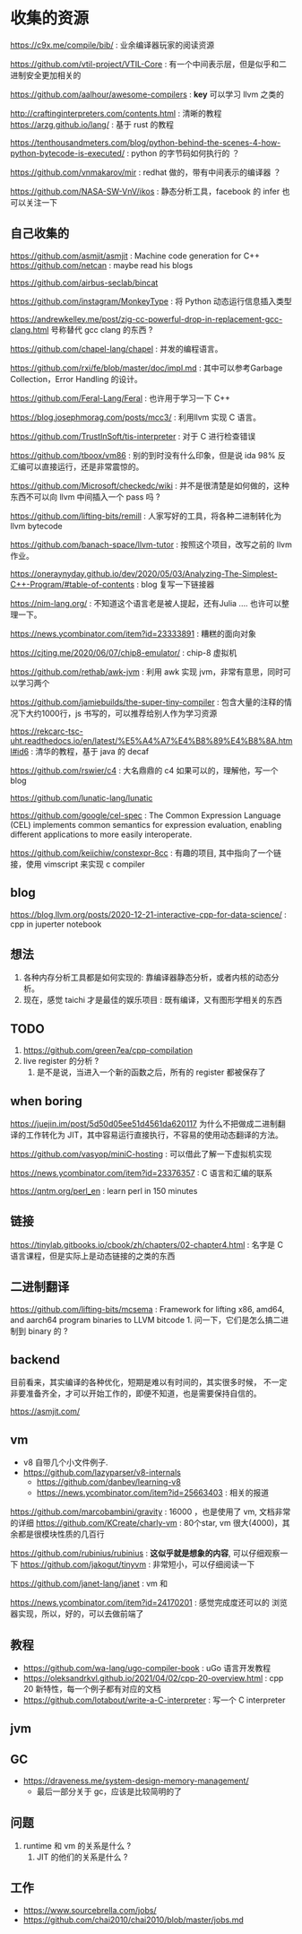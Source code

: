 # 收集的资源
https://c9x.me/compile/bib/ : 业余编译器玩家的阅读资源

https://github.com/vtil-project/VTIL-Core : 有一个中间表示层，但是似乎和二进制安全更加相关的

https://github.com/aalhour/awesome-compilers : **key**
可以学习 llvm 之类的

http://craftinginterpreters.com/contents.html : 清晰的教程
https://arzg.github.io/lang/ : 基于 rust 的教程

https://tenthousandmeters.com/blog/python-behind-the-scenes-4-how-python-bytecode-is-executed/ : python 的字节码如何执行的 ？

https://github.com/vnmakarov/mir : redhat 做的，带有中间表示的编译器 ？

https://github.com/NASA-SW-VnV/ikos : 静态分析工具，facebook 的 infer 也可以关注一下
## 自己收集的
https://github.com/asmjit/asmjit : Machine code generation for C++
https://github.com/netcan : maybe read his blogs

https://github.com/airbus-seclab/bincat

https://github.com/instagram/MonkeyType : 将 Python 动态运行信息插入类型

https://andrewkelley.me/post/zig-cc-powerful-drop-in-replacement-gcc-clang.html 号称替代 gcc clang 的东西 ?

https://github.com/chapel-lang/chapel : 并发的编程语言。

https://github.com/rxi/fe/blob/master/doc/impl.md : 其中可以参考Garbage Collection，Error Handling 的设计。

https://github.com/Feral-Lang/Feral : 也许用于学习一下 C++

https://blog.josephmorag.com/posts/mcc3/ : 利用llvm 实现 C 语言。

https://github.com/TrustInSoft/tis-interpreter : 对于 C 进行检查错误

https://github.com/tboox/vm86 : 别的到时没有什么印象，但是说 ida 98% 反汇编可以直接运行，还是非常震惊的。

https://github.com/Microsoft/checkedc/wiki : 并不是很清楚是如何做的，这种东西不可以向 llvm 中间插入一个 pass 吗 ?

https://github.com/lifting-bits/remill : 人家写好的工具，将各种二进制转化为llvm bytecode

https://github.com/banach-space/llvm-tutor : 按照这个项目，改写之前的 llvm 作业。

https://oneraynyday.github.io/dev/2020/05/03/Analyzing-The-Simplest-C++-Program/#table-of-contents : blog 复写一下链接器

https://nim-lang.org/ : 不知道这个语言老是被人提起，还有Julia .... 也许可以整理一下。

https://news.ycombinator.com/item?id=23333891 : 糟糕的面向对象

https://cjting.me/2020/06/07/chip8-emulator/ : chip-8 虚拟机

https://github.com/rethab/awk-jvm : 利用 awk 实现 jvm，非常有意思，同时可以学习两个

https://github.com/jamiebuilds/the-super-tiny-compiler : 包含大量的注释的情况下大约1000行，js 书写的，可以推荐给别人作为学习资源

https://rekcarc-tsc-uht.readthedocs.io/en/latest/%E5%A4%A7%E4%B8%89%E4%B8%8A.html#id6 : 清华的教程，基于 java 的 decaf

https://github.com/rswier/c4 : 大名鼎鼎的 c4 如果可以的，理解他，写一个 blog

https://github.com/lunatic-lang/lunatic

https://github.com/google/cel-spec : The Common Expression Language (CEL) implements common semantics for expression evaluation, enabling different applications to more easily interoperate.

https://github.com/keiichiw/constexpr-8cc : 有趣的项目, 其中指向了一个链接，使用 vimscript 来实现 c compiler

## blog
https://blog.llvm.org/posts/2020-12-21-interactive-cpp-for-data-science/ : cpp in juperter notebook

## 想法
1. 各种内存分析工具都是如何实现的: 靠编译器静态分析，或者内核的动态分析。
2. 现在，感觉 taichi 才是最佳的娱乐项目 : 既有编译，又有图形学相关的东西


## TODO
1. https://github.com/green7ea/cpp-compilation
2. live register 的分析 ?
    1. 是不是说，当进入一个新的函数之后，所有的 register 都被保存了


## when boring
https://juejin.im/post/5d50d05ee51d4561da620117 为什么不把做成二进制翻译的工作转化为 JIT，其中容易运行直接执行，不容易的使用动态翻译的方法。

https://github.com/vasyop/miniC-hosting  : 可以借此了解一下虚拟机实现

https://news.ycombinator.com/item?id=23376357 : C 语言和汇编的联系

https://qntm.org/perl_en : learn perl in 150 minutes

## 链接
https://tinylab.gitbooks.io/cbook/zh/chapters/02-chapter4.html : 名字是 C 语言课程，但是实际上是动态链接的之类的东西


## 二进制翻译
https://github.com/lifting-bits/mcsema : Framework for lifting x86, amd64, and aarch64 program binaries to LLVM bitcode
    1. 问一下，它们是怎么搞二进制到 binary 的 ?


## backend
目前看来，其实编译的各种优化，短期是难以有时间的，其实很多时候，
不一定非要准备齐全，才可以开始工作的，即便不知道，也是需要保持自信的。

https://asmjit.com/

## vm
- v8 自带几个小文件例子.
- https://github.com/lazyparser/v8-internals
  - https://github.com/danbev/learning-v8
  - https://news.ycombinator.com/item?id=25663403 : 相关的报道

https://github.com/marcobambini/gravity : 16000 ，也是使用了 vm, 文档非常的详细
https://github.com/KCreate/charly-vm : 80个star, vm 很大(4000)，其余都是很模块性质的几百行

https://github.com/rubinius/rubinius : **这似乎就是想象的内容**, 可以仔细观察一下
https://github.com/jakogut/tinyvm : 非常短小，可以仔细阅读一下

https://github.com/janet-lang/janet : vm 和

https://news.ycombinator.com/item?id=24170201 : 感觉完成度还可以的 浏览器实现，所以，好的，可以去做前端了


## 教程
- https://github.com/wa-lang/ugo-compiler-book : uGo 语言开发教程
- https://oleksandrkvl.github.io/2021/04/02/cpp-20-overview.html : cpp 20 新特性，每一个例子都有对应的文档
- https://github.com/lotabout/write-a-C-interpreter : 写一个 C interpreter

## jvm

## GC
- https://draveness.me/system-design-memory-management/
  - 最后一部分关于 gc，应该是比较简明的了


## 问题
1. runtime 和 vm 的关系是什么 ?
    1. JIT 的他们的关系是什么 ?

## 工作
- https://www.sourcebrella.com/jobs/
- https://github.com/chai2010/chai2010/blob/master/jobs.md
